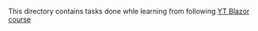 This directory contains tasks done whle learning from following  [YT Blazor course](https://www.youtube.com/watch?v=sHuuo9L3e5c&t=1799s&ab_channel=freeCodeCamp.org) 